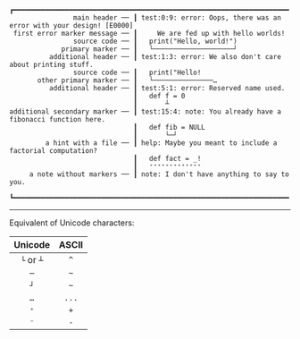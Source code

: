 ```
                               ┏━━━━━━━━━━━━━━━━━━━━━━━━━━━━━━━━━━━━━━━━━━━━━━━━━━━━━━━━━━━━━━━━━━━━━
                main header ── ┃ test:0:9: error: Oops, there was an error with your design! [E0000]
 first error marker message ── ┃     We are fed up with hello worlds!
                source code ── ┃   print("Hello, world!")
             primary marker ── ┃   └────────────────────┘
          additional header ── ┃ test:1:3: error: We also don't care about printing stuff.
                source code ── ┃   print("Hello!  
       other primary marker ── ┃   └───────────────…
          additional header ── ┃ test:5:1: error: Reserved name used.
                               ┃   def f = 0
                               ┃       ┴
additional secondary marker ── ┃ test:15:4: note: You already have a fibonacci function here.
                               ┃   def fib = NULL
                               ┃       └─┘      
         a hint with a file ── ┃ help: Maybe you meant to include a factorial computation?
                               ┃   def fact = _!
                               ┃   ⁺⁺⁺⁺⁺⁺⁺⁺⁺⁺⁺⁺⁺
     a note without markers ── ┃ note: I don't have anything to say to you.
                               ┗━━━━━━━━━━━━━━━━━━━━━━━━━━━━━━━━━━━━━━━━━━━━━━━━━━━━━━━━━━━━━━━━━━━━━
```

---

Equivalent of Unicode characters:

|   Unicode   | ASCII |
| :----------: | :---: |
| `└` or `┴` |  `^`  |
|     `─`     |  `~`  |
|     `┘`     |  `~`  |
|     `…`     | `...` |
|     `⁺`     |  `+`  |
|     `⁻`     |  `-`  |
